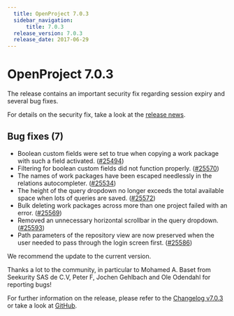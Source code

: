 ```yaml
---
  title: OpenProject 7.0.3
  sidebar_navigation:
      title: 7.0.3
  release_version: 7.0.3
  release_date: 2017-06-29
---
```



# OpenProject 7.0.3

The release contains an important security fix regarding session expiry
and several bug fixes.

For details on the security fix, take a look at the [release
news](https://www.openproject.org/blog/openproject-7-0-3-released/).

## Bug fixes (7)

  - Boolean custom fields were set to true when copying a work package
    with such a field activated.
    ([#25494](https://community.openproject.org/wp/25494))
  - Filtering for boolean custom fields did not function properly.
    ([#25570](https://community.openproject.org/wp/25570))
  - The names of work packages have been escaped needlessly in the
    relations autocompleter.
    ([#25534](https://community.openproject.org/wp/25534))
  - The height of the query dropdown no longer exceeds the total
    available space when lots of queries are saved.
    ([#25572](https://community.openproject.org/wp/25572))
  - Bulk deleting work packages across more than one project failed with
    an error.
    ([#25569](https://community.openproject.org/wp/25569))
  - Removed an unnecessary horizontal scrollbar in the query dropdown.
    ([#25593](https://community.openproject.org/wp/25593))
  - Path parameters of the repository view are now preserved when the
    user needed to pass through the login screen first.
    ([#25586](https://community.openproject.org/wp/25586))

We recommend the update to the current version.

Thanks a lot to the community, in particular to Mohamed A. Baset from
Seekurity SAS de C.V, Peter F, Jochen Gehlbach and Ole Odendahl for
reporting bugs!

For further information on the release, please refer to the [Changelog
v7.0.3](https://community.openproject.org/versions/839) 
or take a look at
[GitHub](https://github.com/opf/openproject/tree/v7.0.3).


